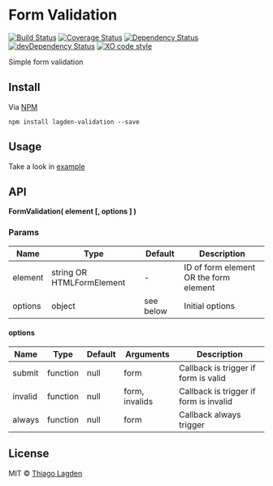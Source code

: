 # Form Validation
[![Build Status][ci-img]][ci]
[![Coverage Status][cover-img]][cover]
[![Dependency Status][dep-img]][dep]
[![devDependency Status][devDep-img]][devDep]
[![XO code style][xo-img]][xo]

[ci-img]:        https://travis-ci.org/lagden/form-validation.svg
[ci]:            https://travis-ci.org/lagden/form-validation
[cover-img]:     https://codecov.io/gh/lagden/form-validation/branch/master/graph/badge.svg
[cover]:         https://codecov.io/gh/lagden/form-validation
[dep-img]:       https://david-dm.org/lagden/form-validation.svg
[dep]:           https://david-dm.org/lagden/form-validation
[devDep-img]:    https://david-dm.org/lagden/form-validation/dev-status.svg
[devDep]:        https://david-dm.org/lagden/form-validation#info=devDependencies
[xo-img]:        https://img.shields.io/badge/code_style-XO-5ed9c7.svg
[xo]:            https://github.com/sindresorhus/xo


Simple form validation

## Install

Via [NPM](https://www.npmjs.com/)

```
npm install lagden-validation --save
```


## Usage

Take a look in [example](https://github.com/lagden/form-validation/blob/master/example/index.html)


## API

**FormValidation( element [, options ] )**

### Params

Name        | Type                       | Default   | Description
----------- | -------------------------- | --------- | -----------
element     | string OR HTMLFormElement  | -         | ID of form element OR the form element
options     | object                     | see below | Initial options


#### options

Name        | Type     | Default   | Arguments      | Description
----------- | -------- | --------- | -------------- | -----------
submit      | function | null      | form           | Callback is trigger if form is valid
invalid     | function | null      | form, invalids | Callback is trigger if form is invalid
always      | function | null      | form           | Callback always trigger


## License

MIT © [Thiago Lagden](http://lagden.in)
